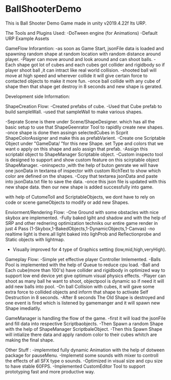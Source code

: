 # BallShooterDemo
This is Ball Shooter Demo Game made in unity v2019.4.22f lts URP.

The Tools and Plugins Used:
-DoTween engine (for Animations)
-Default URP Example Assets

GameFlow Inforamtion:
-as soon as Game Start, jsonFile data is loaded and spawning random shape at random location with random distance around player.
-Player can move around and look around and can shoot balls.
-Each shape got lot of cubes and each cubes got collider and rigidbody so if player shoot ball ,it can intract like real world collision.
-shooted ball will move at high speed and  wherever collide it will give certain force to contacted objects to make it more fun.
-once ball collide with any cube of shape then that shape get destroy in 8 seconds and new shape is gerated.


Development side Information:


ShapeCreation Flow:
-Created prefabs of cube.
-Used that Cube prefab to build sampleWall.
-used that sampleWall to make various shapes.

-Seprate Scene is there under Scene/ShapeDesigner. which has all the basic setup to use that ShapeGeenrator Tool to rapidlly create new shapes.
-once shape is done then assingn selectedCubes in Scprit ShapeColorAssigner and  make this as prefabVarient.
-Create one Scriptable Object under "GameData/ "for this new Shape. set Type and colors that we want o apply on this shape and aslo assign that prefab.
-Assign this scriptabl object to ShapeManager Scriptable object.
-Custom inspecto tool is designed to support and show custom feature on this scirptable object ShapeManager.
-oninspecto ,with the help of buton genrate we will have one jsonData in textarea of inspector with custom RichText to show which color are defined on the shapes.
-Copy that textarea jsonData and paste into jsonData.txt file to save the data.
-once this json file is updated with this new shape data. then our new shape is added successfully into game.

with help of CutomeToll and ScriptableObjects, we dont have to rely on code or scene gameObjects to modify or add new Shapes.


Enviorment/Rendering Flow:
-One Ground with some obstacles with nice skybox are implemented.
-Fully baked lgiht and shadow and with the help of SRP and other rednering optimization techniks our entire game render in just 4 Pass (1-Skybox,1-BakedObjects,1-DynamicObjects,1-Canvas)
-no realtime light is there.all light baked into lighProb and Reflectionprobe and Static objects with lightmap.
- Visually improved for 4 type of Graphics setting (low,mid,high,veryHigh).


Gameplay Flow:
-Simple yet effective player Controller Imlemented.
-Balls Pool is implemented with the help of Queue to reduce cpu load.
-Ball and Each cube(more than 100's) have collider and rigidbody in optimized way to support low end device yet give optimum visual physics effects.
-Player can shoot as many ball he want to shoot, objectpool is dynamic so if need it will add new balls into pool.
-On ball Collision with cubes, it will gave some extra force to collided objects and inform that shape to activate Self Destruction in 8 seconds.
-After 8 seconds The Old Shape is destroyed and one event is fired which is listened by gamemanger and it will spawn new Shape imediatlly.

GameManager is handling the flow of the game.
-first it will load the jsonFile and fill data into respective Scriptbaobjects.
-Then Spawn a random Shape with the help of ShapeManager ScriptbaleObject.
-Then this Spawn Shape will intialize there data and apply random color to their cubes whitch are making the final shape.

Other Stuff :
-implemnted fully dynamic Animation with the help of dotween package for pauseMenu.
-Implemetd some sounds with mixer to controll the effects of all SFX type o sounds.
-Optimized in visual size and cpu size to have stable 60FPS.
-Implemented CustomEditor Tool to support prototyping fast and more productive way.
